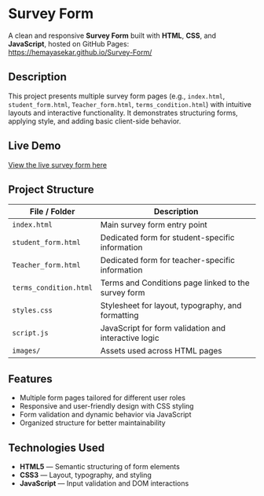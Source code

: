 # Survey Form

A clean and responsive **Survey Form** built with **HTML**, **CSS**, and **JavaScript**, hosted on GitHub Pages:  
https://hemayasekar.github.io/Survey-Form/

## Description

This project presents multiple survey form pages (e.g., `index.html`, `student_form.html`, `Teacher_form.html`, `terms_condition.html`) with intuitive layouts and interactive functionality. It demonstrates structuring forms, applying style, and adding basic client-side behavior.

## Live Demo

[View the live survey form here](https://hemayasekar.github.io/Survey-Form/)

## Project Structure

| File / Folder             | Description                                          |
|---------------------------|------------------------------------------------------|
| `index.html`              | Main survey form entry point                         |
| `student_form.html`       | Dedicated form for student-specific information      |
| `Teacher_form.html`       | Dedicated form for teacher-specific information      |
| `terms_condition.html`    | Terms and Conditions page linked to the survey form  |
| `styles.css`              | Stylesheet for layout, typography, and formatting    |
| `script.js`               | JavaScript for form validation and interactive logic |
| `images/`                 | Assets used across HTML pages                        |

## Features

- Multiple form pages tailored for different user roles
- Responsive and user-friendly design with CSS styling
- Form validation and dynamic behavior via JavaScript
- Organized structure for better maintainability

## Technologies Used

- **HTML5** — Semantic structuring of form elements
- **CSS3** — Layout, typography, and styling
- **JavaScript** — Input validation and DOM interactions
